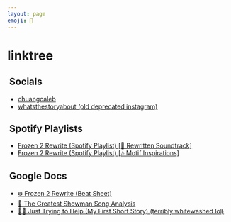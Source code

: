 ```yaml
---
layout: page
emoji: 🌲
---
```


# linktree

## <i class="bi bi-person" style="margin-right: 0.2em"></i> Socials

- <a href="https://github.com/chuangcaleb"  target="_blank" rel="noopener noreferrer" class="text-decoration-none">
  	<i class="bi-github flex-shrink-0 me-2 text-muted"></i>chuangcaleb
  </a>
- <a href="https://instagram.com/whatsthestoryabout"  target="_blank" rel="noopener noreferrer" class="text-decoration-none">
  	<i class="bi-instagram flex-shrink-0 me-2 text-muted"></i>whatsthestoryabout (old deprecated instagram)
  </a>

## <i class="bi bi-spotify" style="margin-right: 0.2em"></i> Spotify Playlists

- [Frozen 2 Rewrite (Spotify Playlist) [🎵 Rewritten Soundtrack]](https://open.spotify.com/playlist/4k70ESeqeI8uw9ie4akd8d?si=5a13835bab1b4876)
- [Frozen 2 Rewrite (Spotify Playlist) [🎶 Motif Inspirations]](https://open.spotify.com/playlist/19oL7AytTj1KjJfGPFHz65?si=438cdbfc059e4d06)

## <i class="bi bi-google" style="margin-right: 0.2em"></i> Google Docs

- [❄️ Frozen 2 Rewrite (Beat Sheet)](https://docs.google.com/document/d/1MZKWkegyyvGFvyRAcahXhfmD-dE4LG-GbGaRsCyl7-s/edit?usp=sharing)
- [🎪 The Greatest Showman Song Analysis](https://docs.google.com/document/d/17104rC8Q2xxpGGvWhxhk5T0bU6eOfqqpYfbdfazW87o/edit?usp=sharing)
- [👨‍⚕️ Just Trying to Help (My First Short Story) (terribly whitewashed lol)](https://docs.google.com/document/d/161U4wfotjsm1I7pa-bwzTQSyg8p5FxPlq56eP3a7fSg/edit?usp=sharing)
